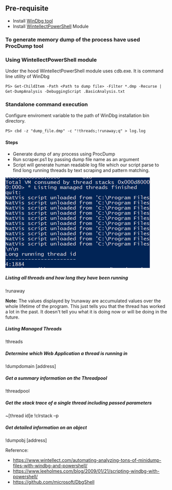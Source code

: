 ## Pre-requisite

- Install [WinDbg tool](https://developer.microsoft.com/windows/downloads/windows-10-sdk)
- Install [WintellectPowerShell](https://github.com/Wintellect/WintellectPowerShell) Module

### To generate memory dump of the process have used ProcDump tool

### Using WintellectPowerShell module

Under the hood WintellectPowerShell module uses cdb.exe. It is command line utility of WinDbg

```
PS> Get-ChildItem -Path <Path to dump file> -Filter *.dmp -Recurse | Get-DumpAnalysis -DebuggingScript .BasicAnalysis.txt
```

### Standalone command execution

Configure enviroment variable to the path of WinDbg installation bin directory.

```
PS> cbd -z "dump_file.dmp" -c "!threads;!runaway;q" > log.log 
```

#### Steps

- Generate dump of any process using ProcDump
- Run scraper.ps1 by passing dump file name as an argument
- Script will generate human readable log file which our script parse to find long running threads by text scraping and pattern matching.

![alt Long Running Thread](https://github.com/jaguwalapratik/csod-assignments/blob/master/a1/long-running-thread.png)

##### Listing all threads and how long they have been running

!runaway

**Note:** The values displayed by !runaway are accumulated values over the whole lifetime of the program. This just tells you that the thread has worked a lot in the past. It doesn't tell you what it is doing now or will be doing in the future.

##### Listing Managed Threads

!threads

##### Determine which Web Application a thread is running in

!dumpdomain [address]

##### Get a summary information on the Threadpool

!threadpool

##### Get the stack trace of a single thread including passed parameters

~[thread id]e !clrstack –p

##### Get detailed information on an object

!dumpobj [address]

Reference: 

- https://www.wintellect.com/automating-analyzing-tons-of-minidump-files-with-windbg-and-powershell/
- https://www.leeholmes.com/blog/2009/01/21/scripting-windbg-with-powershell/
- https://github.com/microsoft/DbgShell
